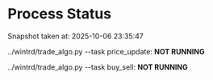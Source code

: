 # Process Status

Snapshot taken at: 2025-10-06 23:35:47

../wintrd/trade_algo.py --task price_update: **NOT RUNNING**

../wintrd/trade_algo.py --task buy_sell: **NOT RUNNING**

